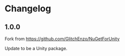 
# Changelog

## 1.0.0

Fork from https://github.com/GlitchEnzo/NuGetForUnity

Update to be a Unity package.
